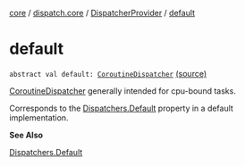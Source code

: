 [core](../../index.md) / [dispatch.core](../index.md) / [DispatcherProvider](index.md) / [default](./default.md)

# default

`abstract val default: `[`CoroutineDispatcher`](https://kotlin.github.io/kotlinx.coroutines/kotlinx-coroutines-core/kotlinx.coroutines/-coroutine-dispatcher/index.html) [(source)](https://github.com/RBusarow/Dispatch/tree/master/core/src/main/java/dispatch/core/DispatcherProvider.kt#L45)

[CoroutineDispatcher](https://kotlin.github.io/kotlinx.coroutines/kotlinx-coroutines-core/kotlinx.coroutines/-coroutine-dispatcher/index.html) generally intended for cpu-bound tasks.

Corresponds to the [Dispatchers.Default](https://kotlin.github.io/kotlinx.coroutines/kotlinx-coroutines-core/kotlinx.coroutines/-dispatchers/-default.html) property in a default implementation.

**See Also**

[Dispatchers.Default](https://kotlin.github.io/kotlinx.coroutines/kotlinx-coroutines-core/kotlinx.coroutines/-dispatchers/-default.html)

